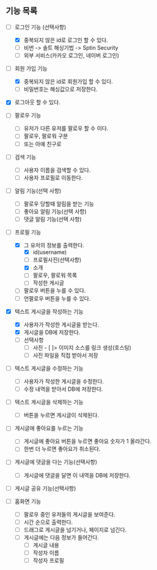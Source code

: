 ## 기능 목록
- [ ] 로그인 기능 (선택사항)
	- [x] 중복되지 않은 id로 로그인 할 수 있다.
	- [ ] 비번 -> 솔트 해싱기법 -> Sptin Security
	- [ ] 외부 서비스(카카오 로그인, 네이버 로그인)

- [ ] 회원 가입 기능
  - [x] 중복되지 않은 id로 회원가입 할 수 있다.
  - [ ] 비밀번호는 해싱값으로 저장한다.

- [x] 로그아웃 할 수 있다.

- [ ] 팔로우 기능
	- [ ] 유저가 다른 유저를 팔로우 할 수 이다.
	- [ ] 팔로우, 팔로워 구분
	- [ ] 또는 아예 친구로

- [ ] 검색 기능
	- [ ] 사용자 이름을 검색할 수 있다.
	- [ ] 사용자 프로필로 이동한다.

- [ ] 알림 기능(선택 사항)
	- [ ] 팔로우 당할때 알림을 받는 기능
	- [ ] 좋아요 알림 기능(선택 사항)
	- [ ] 댓글 알림 기능(선택 사항)

- [ ] 프로필 기능
	- [x] 그 유저의 정보를 출력한다.
		- [x] id(username)
		- [ ] 프로필사진(선택사항)
		- [x] 소개
		- [ ] 팔로우, 팔로워 목록
		- [ ] 작성한 게시글
	- [ ] 팔로우 버튼을 누를 수 있다.
	- [ ] 언팔로우 버튼을 누를 수 있다.

- [x] 텍스트 게시글을 작성하는 기능
	- [x] 사용자가 작성한 게시글을 받는다.
	- [x] 게시글을 DB에 저장한다.
	- [ ] 선택사항
		- [ ] 사진 - [ ]> 이미지 소스를 링크 생성(호스팅)
		- [ ] 사진 파일을 직접 받아서 저장

- [ ] 텍스트 게시글을 수정하는 기능
	- [ ] 사용자가 작성한 게시글을 수정한다.
	- [ ] 수정 내역을 받아서 DB에 저장한다.

- [ ] 텍스트 게시글을 삭제하는 기능
	- [ ] 버튼을 누르면 게시글이 삭제된다.

- [ ] 게시글에 좋아요를 누르는 기능
	- [ ] 게시글에 좋아요 버튼을 누르면 좋아요 숫자가 1 올라간다.
	- [ ] 한번 더 누르면 좋아요가 취소된다.

- [ ] 게시글에 댓글을 다는 기능(선택사항)
	- [ ] 게시글에 댓글을 달면 이 내역을 DB에 저장한다.

- [ ] 게시글 공유 기능(선택사항)

- [ ] 홈화면 기능
	- [ ] 팔로우 중인 유저들의 게시글을 보여준다.
	- [ ] 시간 순으로 출력한다.
	- [ ] 드래그로 게시글을 넘기거나, 페이지로 넘긴다.
	- [ ] 게시글에는 다음 정보가 들어간다.
		- [ ] 게시글 내용
		- [ ] 작성자 이름
		- [ ] 작성자 프로필
